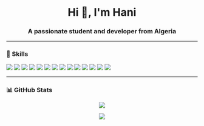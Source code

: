 <h1 align="center">Hi 👋, I'm Hani</h1>
<h3 align="center">A passionate student and developer from Algeria</h3>

---

### 🧠 Skills

<p align="left">
  <img src="https://img.shields.io/badge/JavaScript-F7DF1E?logo=javascript&logoColor=black&style=for-the-badge"/>
  <img src="https://img.shields.io/badge/HTML5-E34F26?logo=html5&logoColor=white&style=for-the-badge"/>
  <img src="https://img.shields.io/badge/CSS3-1572B6?logo=css3&logoColor=white&style=for-the-badge"/>
  <img src="https://img.shields.io/badge/React-20232A?logo=react&logoColor=61DAFB&style=for-the-badge"/>
  <img src="https://img.shields.io/badge/C-00599C?logo=c&logoColor=white&style=for-the-badge"/>
  <img src="https://img.shields.io/badge/Python-3776AB?logo=python&logoColor=white&style=for-the-badge"/>
  <img src="https://img.shields.io/badge/Firebase-FFCA28?logo=firebase&logoColor=black&style=for-the-badge"/>
  <img src="https://img.shields.io/badge/TailwindCSS-06B6D4?logo=tailwindcss&logoColor=white&style=for-the-badge"/>
  <img src="https://img.shields.io/badge/Node.js-339933?logo=node.js&logoColor=white&style=for-the-badge"/>
  <img src="https://img.shields.io/badge/Express.js-000000?logo=express&logoColor=white&style=for-the-badge"/>
  <img src="https://img.shields.io/badge/VScode-007ACC?logo=visual-studio-code&logoColor=white&style=for-the-badge"/>
  <img src="https://img.shields.io/badge/Vite-646CFF?logo=vite&logoColor=white&style=for-the-badge"/>
  <img src="https://img.shields.io/badge/GitHub-181717?logo=github&logoColor=white&style=for-the-badge"/>
  <img src="https://img.shields.io/badge/Git-F05032?logo=git&logoColor=white&style=for-the-badge"/>
</p>

---

### 📊 GitHub Stats

<!-- Stats using GitHub Readme Stats -->
<p align="center">
  <img src="https://github-readme-stats.vercel.app/api?username=yourusername&show_icons=true&theme=dark&bg_color=000000&hide_border=true" />
</p>

<!-- Optional: GitHub Streak -->
<p align="center">
  <img src="https://github-readme-streak-stats.herokuapp.com/?user=yourusername&theme=dark&hide_border=true" />
</p>
